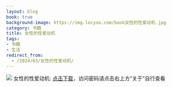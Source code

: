 ```yaml
---
layout: blog
book: true
background-image: https://img.locyoo.com/book女性的性爱动机.jpg
category: 书籍
title: 女性的性爱动机
tags:
- 书籍
- 生活
redirect_from:
  - /2024/03/女性的性爱动机/
---
```

![](https://img.locyoo.com/book女性的性爱动机.jpg)
女性的性爱动机: <a name = "ref1" href="https://089m.com/f/50983618-1272781178-16b341?p=3619">点击下载</a>，访问密码请点击右上方“关于”自行查看